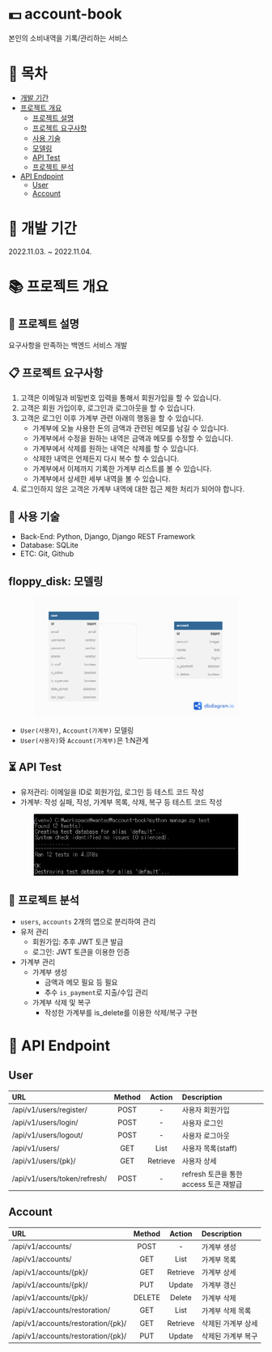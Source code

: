 # :dollar: account-book
본인의 소비내역을 기록/관리하는 서비스

# :bookmark_tabs: 목차
* [개발 기간](#calendar-개발-기간)
* [프로젝트 개요](#books-프로젝트-개요)
    * [프로젝트 설명](#page_facing_up-프로젝트-설명)
    * [프로젝트 요구사항](#clipboard-프로젝트-요구사항)
    * [사용 기술](#hammer-사용-기술)
    * [모델링](#floppy_disk-모델링)
    * [API Test](#hourglass_flowing_sand-api-test)
    * [프로젝트 분석](#mag_right-프로젝트-분석)
* [API Endpoint](#pushpin-api-endpoint)
    * [User](#user)
    * [Account](#account)


# :calendar: 개발 기간
2022.11.03. ~ 2022.11.04.

# :books: 프로젝트 개요
## :page_facing_up: 프로젝트 설명
요구사항을 만족하는 백엔드 서비스 개발

## :clipboard: 프로젝트 요구사항
1. 고객은 이메일과 비밀번호 입력을 통해서 회원가입을 할 수 있습니다.
2. 고객은 회원 가입이후, 로그인과 로그아웃을 할 수 있습니다.
3. 고객은 로그인 이후 가계부 관련 아래의 행동을 할 수 있습니다.
   * 가계부에 오늘 사용한 돈의 금액과 관련된 메모를 남길 수 있습니다.
   * 가계부에서 수정을 원하는 내역은 금액과 메모를 수정할 수 있습니다.
   * 가계부에서 삭제를 원하는 내역은 삭제를 할 수 있습니다.
   * 삭제한 내역은 언제든지 다시 복수 할 수 있습니다.
   * 가계부에서 이제까지 기록한 가계부 리스트를 볼 수 있습니다.
   * 가계부에서 상세한 세부 내역을 볼 수 있습니다.
4. 로그인하지 않은 고객은 가계부 내역에 대한 접근 제한 처리가 되어야 합니다.

## :hammer: 사용 기술
* Back-End: Python, Django, Django REST Framework
* Database: SQLite
* ETC: Git, Github

## floppy_disk: 모델링
<p align="center"><img src="./static/image/Account_ERD.png" width="80%" height="auto"></p>

* `User(사용자)`, `Account(가계부)` 모델링
* `User(사용자)`와 `Account(가계부)`은 1:N관계

## :hourglass_flowing_sand: API Test
* 유저관리: 이메일을 ID로 회원가입, 로그인 등 테스트 코드 작성
* 가계부: 작성 실패, 작성, 가계부 목록, 삭제, 복구 등 테스트 코드 작성

<p align="center"><img src="./static/image/Account_test.png" width="80%" height="auto"></p>


## :mag_right: 프로젝트 분석
* `users`, `accounts` 2개의 앱으로 분리하여 관리
* 유저 관리
    * 회원가입: 추후 JWT 토큰 발급
    * 로그인: JWT 토큰을 이용한 인증
* 가계부 관리
    * 가계부 생성
        * 금액과 메모 필요 등 필요
        * 추수 `is_payment`로 지출/수입 관리
    * 가계부 삭제 및 복구
        * 작성한 가계부를 is_delete를 이용한 삭제/복구 구현

# :pushpin: API Endpoint
## User
|URL|Method|Action|Description|
|:---|:---:|:---:|:---|
|/api/v1/users/register/|POST|-|사용자 회원가입|
|/api/v1/users/login/|POST|-|사용자 로그인|
|/api/v1/users/logout/|POST|-|사용자 로그아웃|
|/api/v1/users/|GET|List|사용자 목록(staff)|
|/api/v1/users/{pk}/|GET|Retrieve|사용자 상세|
|/api/v1/users/token/refresh/|POST|-|refresh 토큰을 통한 access 토큰 재발급|

## Account
|URL|Method|Action|Description|
|:---|:---:|:---:|:---|
|/api/v1/accounts/|POST|-|가계부 생성|
|/api/v1/accounts/|GET|List|가계부 목록|
|/api/v1/accounts/{pk}/|GET|Retrieve|가계부 상세|
|/api/v1/accounts/{pk}/|PUT|Update|가계부 갱신|
|/api/v1/accounts/{pk}/|DELETE|Delete|가계부 삭제|
|/api/v1/accounts/restoration/|GET|List|가계부 삭제 목록|
|/api/v1/accounts/restoration/{pk}/|GET|Retrieve|삭제된 가계부 상세|
|/api/v1/accounts/restoration/{pk}/|PUT|Update|삭제된 가계부 복구|
